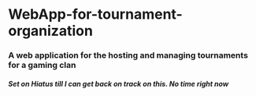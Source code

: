 # WebApp-for-tournament-organization
### A web application for the hosting and managing tournaments for a gaming clan
##### Set on Hiatus till I can get back on track on this. No time right now
